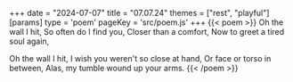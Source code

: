 +++
date = "2024-07-07"
title = "07.07.24"
themes = ["rest", "playful"]
[params]
  type = 'poem'
  pageKey = 'src/poem.js'
+++
{{< poem >}}
Oh the wall I hit,
So often do I find you,
Closer than a comfort,
Now to greet a tired soul again,

Oh the wall I hit,
I wish you weren't so close at hand,
Or face or torso in between,
Alas, my tumble wound up your arms.
{{< /poem >}}